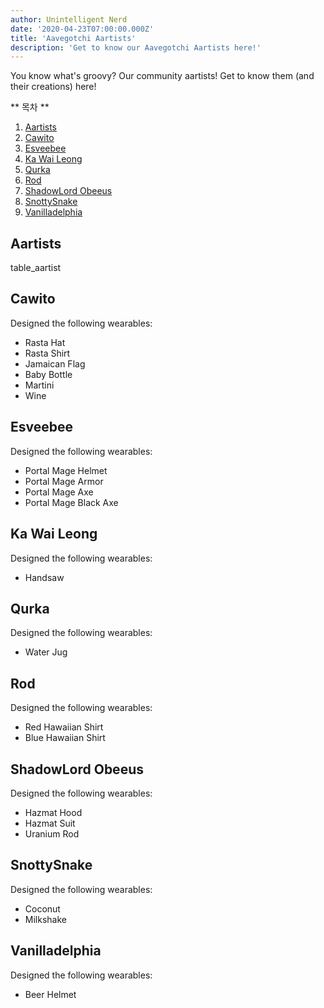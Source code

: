 ```yaml
---
author: Unintelligent Nerd
date: '2020-04-23T07:00:00.000Z'
title: 'Aavegotchi Aartists'
description: 'Get to know our Aavegotchi Aartists here!'
---
```


You know what's groovy? Our community aartists! Get to know them (and their creations) here!

<div class="contentsBox">

** 목차 **

<ol>
<li><a href=#aartists>Aartists</a></li>
<li><a href=#cawito>Cawito</a></li>
<li><a href=#esveebee>Esveebee</a></li>
<li><a href=#ka-wai-leong>Ka Wai Leong</a></li>
<li><a href=#qurka>Qurka</a></li>
<li><a href=#rod>Rod</a></li>
<li><a href=#shadowlord-obeeus>ShadowLord Obeeus</a></li>
<li><a href=#snottysnake>SnottySnake</a></li>
<li><a href=#vanilladelphia>Vanilladelphia</a></li>
</ol>

</div>

## Aartists

table_aartist

## Cawito

Designed the following wearables:

* Rasta Hat
* Rasta Shirt
* Jamaican Flag
* Baby Bottle
* Martini
* Wine

## Esveebee

Designed the following wearables:

* Portal Mage Helmet
* Portal Mage Armor
* Portal Mage Axe
* Portal Mage Black Axe

## Ka Wai Leong

Designed the following wearables:

* Handsaw

## Qurka

Designed the following wearables:

* Water Jug

## Rod

Designed the following wearables:

* Red Hawaiian Shirt
* Blue Hawaiian Shirt

## ShadowLord Obeeus

Designed the following wearables:

* Hazmat Hood
* Hazmat Suit
* Uranium Rod

## SnottySnake

Designed the following wearables:

* Coconut
* Milkshake

## Vanilladelphia

Designed the following wearables:

* Beer Helmet
